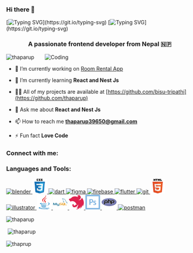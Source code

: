 ### Hi there 👋

[![Typing SVG](https://readme-typing-svg.demolab.com?font=Fira+Code&pause=1000&width=435&lines=Hi!+I+am+Rupesh+Thapa.)](https://git.io/typing-svg)
[![Typing SVG](https://readme-typing-svg.demolab.com?font=JetBrains&pause=1000&color=FF00F8&background=FFFFFF00&width=435&lines=I+am+a+Web+App+Developer.)](https://git.io/typing-svg)
<h3 align="center">A passionate frontend developer from Nepal 🇳🇵</h3>
<img align="right" alt="Coding" width="400" src="https://i.gifer.com/4zeM.gif">



<p align="left"> <img src="https://komarev.com/ghpvc/?username=thaparup&label=Profile%20views&color=0e75b6&style=flat" alt="thaparup" /> </p>

- 🔭 I’m currently working on [Room Rental App](https://github.com/lgic-2018/Room_Rental.git)

- 🌱 I’m currently learning **React and Nest Js**

- 👨‍💻 All of my projects are available at [https://github.com/bisu-tripathi](https://github.com/thaparup)

- 💬 Ask me about **React and Nest Js**

- 📫 How to reach me **thaparup39650@gmail.com**

- ⚡ Fun fact **Love Code**

<h3 align="left">Connect with me:</h3>
<p align="left">
</p>

<h3 align="left">Languages and Tools:</h3>
<p align="left"> <a href="https://www.blender.org/" target="_blank" rel="noreferrer"> <img src="https://download.blender.org/branding/community/blender_community_badge_white.svg" alt="blender" width="40" height="40"/> </a> <a href="https://www.w3schools.com/css/" target="_blank" rel="noreferrer"> <img src="https://raw.githubusercontent.com/devicons/devicon/master/icons/css3/css3-original-wordmark.svg" alt="css3" width="40" height="40"/> </a> <a href="https://dart.dev" target="_blank" rel="noreferrer"> <img src="https://www.vectorlogo.zone/logos/dartlang/dartlang-icon.svg" alt="dart" width="40" height="40"/> </a> <a href="https://www.figma.com/" target="_blank" rel="noreferrer"> <img src="https://www.vectorlogo.zone/logos/figma/figma-icon.svg" alt="figma" width="40" height="40"/> </a> <a href="https://firebase.google.com/" target="_blank" rel="noreferrer"> <img src="https://www.vectorlogo.zone/logos/firebase/firebase-icon.svg" alt="firebase" width="40" height="40"/> </a> <a href="https://flutter.dev" target="_blank" rel="noreferrer"> <img src="https://www.vectorlogo.zone/logos/flutterio/flutterio-icon.svg" alt="flutter" width="40" height="40"/> </a> <a href="https://git-scm.com/" target="_blank" rel="noreferrer"> <img src="https://www.vectorlogo.zone/logos/git-scm/git-scm-icon.svg" alt="git" width="40" height="40"/> </a> <a href="https://www.w3.org/html/" target="_blank" rel="noreferrer"> <img src="https://raw.githubusercontent.com/devicons/devicon/master/icons/html5/html5-original-wordmark.svg" alt="html5" width="40" height="40"/> </a> <a href="https://www.adobe.com/in/products/illustrator.html" target="_blank" rel="noreferrer"> <img src="https://www.vectorlogo.zone/logos/adobe_illustrator/adobe_illustrator-icon.svg" alt="illustrator" width="40" height="40"/> </a> <a href="https://www.java.com" target="_blank" rel="noreferrer"> <img src="https://raw.githubusercontent.com/devicons/devicon/master/icons/java/java-original.svg" alt="java" width="40" height="40"/> </a> <a href="https://www.mysql.com/" target="_blank" rel="noreferrer"> <img src="https://raw.githubusercontent.com/devicons/devicon/master/icons/mysql/mysql-original-wordmark.svg" alt="mysql" width="40" height="40"/> </a> <a href="https://nestjs.com/" target="_blank" rel="noreferrer"> <img src="https://raw.githubusercontent.com/devicons/devicon/master/icons/nestjs/nestjs-plain.svg" alt="nestjs" width="40" height="40"/> </a> <a href="https://www.photoshop.com/en" target="_blank" rel="noreferrer"> <img src="https://raw.githubusercontent.com/devicons/devicon/master/icons/photoshop/photoshop-line.svg" alt="photoshop" width="40" height="40"/> </a> <a href="https://www.php.net" target="_blank" rel="noreferrer"> <img src="https://raw.githubusercontent.com/devicons/devicon/master/icons/php/php-original.svg" alt="php" width="40" height="40"/> </a> <a href="https://postman.com" target="_blank" rel="noreferrer"> <img src="https://www.vectorlogo.zone/logos/getpostman/getpostman-icon.svg" alt="postman" width="40" height="40"/> </a> </p

<p><img align="center" src="https://github-readme-stats.vercel.app/api/top-langs?username=thaparup&show_icons=true&locale=en&layout=compact" alt="thaparup" /></p>

<p>&nbsp;<img align="center" src="https://github-readme-stats.vercel.app/api?username=thaparup&show_icons=true&locale=en" alt="thaparup" /></p>

<p><img align="center" src="https://github-readme-streak-stats.herokuapp.com/?user=thaparup&" alt="thaprup" /></p>



